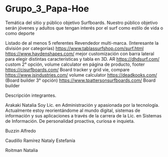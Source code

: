 # Grupo_3_Papa-Hoe

Temática del sitio y público objetivo
Surfboards. 
Nuestro público objetivo serán jóvenes y adultos que tengan interés por el surf como estilo de vida o como deporte


Listado de al menos 5 referentes
Revendedor multi-marca. (Interesante la división por categorías) 
https://www.tablassurfshop.com/surf.html
https://www.haydenshapes.com/ mejor customización con barra lateral para elegir distintas características y tabla en 3D. AR
https://dhdsurf.com/ custom 2° opción, volume calculator en página de producto, footer
https://cisurfboards.com/ Board tracker y grid vie, compare
https://www.jsindustries.com/ volume calculator
https://deadkooks.com/ (Board builder 3° opción)
https://www.tpattersonsurfboards.com/ Board builder


Descripción integrantes.

Arakaki Natalia 
Soy Lic. en Administración y apasionada por la tecnología. Actualmente estoy reorientándome al mundo digital, sistemas de información y sus aplicaciones a través de la carrera de la Lic. en Sistemas de Información.
De personalidad proactiva, curiosa e inquieta. 



Buzzin Alfredo


Caudillo Ramírez Nataly Estefanía


Roitman Natalia